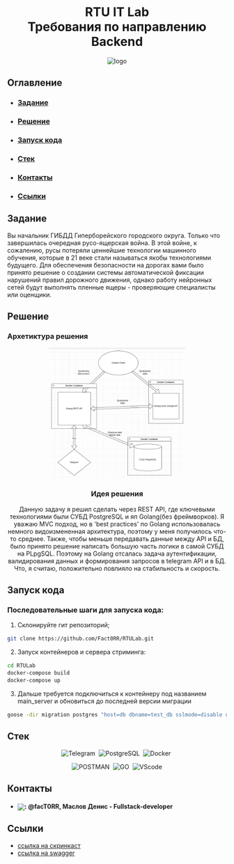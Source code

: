 <div align="center">
  
# RTU IT Lab <br> Требования по направлению Backend

<img height="300" alt="logo" src="https://avatars.githubusercontent.com/u/38423762?s=200&v=4">

</div> 


## Оглавление
- ### [Задание](#1)
- ### [Решение](#2)
- ### [Запуск кода](#3)
- ### [Стек](#4)
- ### [Контакты](#5)
- ### [Ссылки](#6)

## <a name="1"> Задание </a>

Вы начальник ГИБДД Гиперборейского городского округа. Только что завершилась очередная русо-ящерская война. В этой войне, к сожалению, русы потеряли ценнейшие технологии машинного обучения, которые в 21 веке стали называться якобы технологиями будущего. Для обеспечения безопасности на дорогах вами было принято решение о создании системы автоматической фиксации нарушений правил дорожного движения, однако работу нейронных сетей будут выполнять пленные ящеры - проверяющие специалисты или оценщики.

## <a name="2">Решение </a>

### Архетиктура решения

<div align="center">
<img height="300" alt="logo" src="DemoCameraClientPy\photo\lab.png">

### Идея решения

Данную задачу я решил сделать через REST API, где ключевыми технологиями были СУБД PostgreSQL и яп Golang(без фреймворков). Я уважаю MVC подход, но в 'best practices' по Golang использовалась немного видоизмененная архитектура, поэтому  у меня получилось что-то среднее. Также, чтобы меньше передавать данные между API и БД, было принято решение написать большую часть логики в самой СУБД на PLpgSQL. Поэтому на Golang отсалась задача аутентификации, валидирования данных и формирования запросов в telegram API и в БД. Что, я считаю, положительно повлияло на стабильность и скорость.

</div> 



## <a name="3">Запуск кода </a>

### Последовательные шаги для запуска кода:
1. Склонируйте гит репозиторий;
```Bash
git clone https://github.com/Fact0RR/RTULab.git
```

2. Запуск контейнеров и сервера стриминга:

```Bash
cd RTULab
docker-compose build
docker-compose up
```

3. Дальше требуется подключиться к контейнеру под названием main_server и обновиться до последней версии миграции


```Bash
goose -dir migration postgres "host=db dbname=test_db sslmode=disable user=root password=ваш_пароль" up
```

## <a name="4">Стек </a>
<div align="center">

  <img src="https://upload.wikimedia.org/wikipedia/commons/thumb/8/83/Telegram_2019_Logo.svg/2048px-Telegram_2019_Logo.svg.png" title="Telegram" alt="Telegram" height="40"/>&nbsp;
  <img src="https://ezerus.com.au/wp-content/uploads/2019/05/postgresql-logo.png" title="PostgreSQL" alt="PostgreSQL" height="40"/>&nbsp;
  <img src="https://static-00.iconduck.com/assets.00/docker-icon-512x438-ga1hb37h.png" title="Docker" alt="Docker" height="40"/>&nbsp;

  <img src="https://encrypted-tbn0.gstatic.com/images?q=tbn:ANd9GcRaUm2uk_PwKIKZnQ-SqRyAxyFz7vWJPEgULg&usqp=CAU" alt="POSTMAN"  height="40"/>&nbsp;
  <img src="https://fronty.com/static/uploads/1.11-30.11/languages%20in%202022/go.png" title="GO" alt="GO" height="40"/>&nbsp;
  <img src="https://cdn.freebiesupply.com/logos/thumbs/2x/visual-studio-code-logo.png"  title="VScode" alt="VScode" height="40"/>
</div>

## <a name="5">Контакты</a>

- <h4><img align="center" height="25" src="https://user-images.githubusercontent.com/51875349/198863127-837491f2-b57f-4c75-9840-6a4b01236c7a.png">: @facT0RR, Маслов Денис - Fullstack-developer</h3>

## <a name="6">Ссылки </a>

- [ссылка на скринкаст]()&nbsp;
- [ссылка на swagger](https://github.com/Fact0RR/RTULab/blob/master/openapi.yaml)&nbsp;
